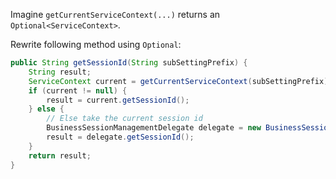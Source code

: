 Imagine `getCurrentServiceContext(...)` returns an `Optional<ServiceContext>`.  

Rewrite following method using `Optional`:

```java
public String getSessionId(String subSettingPrefix) {
    String result;
    ServiceContext current = getCurrentServiceContext(subSettingPrefix);
    if (current != null) {
        result = current.getSessionId();
    } else {
        // Else take the current session id
        BusinessSessionManagementDelegate delegate = new BusinessSessionManagementDelegate();
        result = delegate.getSessionId();
    }
    return result;
}
```

